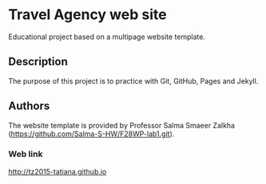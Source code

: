 # Travel Agency web site

Educational project based on a multipage website template.

## Description

The purpose of this project is to practice with Git, GitHub, Pages and Jekyll.

## Authors

The website template is provided by Professor Salma Smaeer Zalkha (https://github.com/Salma-S-HW/F28WP-lab1.git).

### Web link
http://tz2015-tatiana.github.io
